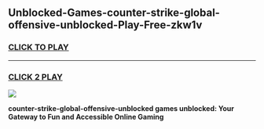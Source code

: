 
## Unblocked-Games-counter-strike-global-offensive-unblocked-Play-Free-zkw1v
<h3>
<a href="https://premium76.site?title=counter-strike-global-offensive-unblocked&ref=23A">CLICK TO PLAY</a></h3>
<hr>

<h3>
<a href="https://premium76.site?title=counter-strike-global-offensive-unblocked&ref=23A">CLICK 2 PLAY</a>
  
</h3>

<a href="https://premium76.site?title=counter-strike-global-offensive-unblocked&ref=23A"><img src="https://clearcache.store/games.png"></a>


**counter-strike-global-offensive-unblocked games unblocked: Your Gateway to Fun and Accessible Online Gaming**
